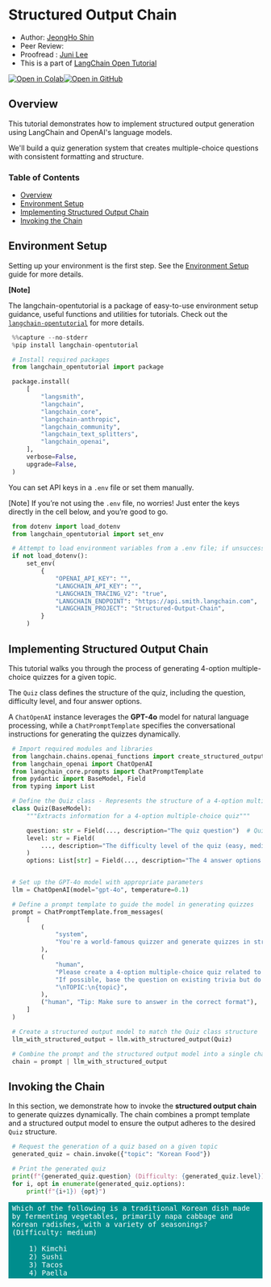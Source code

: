 <style>
.custom {
    background-color: #008d8d;
    color: white;
    padding: 0.25em 0.5em 0.25em 0.5em;
    white-space: pre-wrap;       /* css-3 */
    white-space: -moz-pre-wrap;  /* Mozilla, since 1999 */
    white-space: -pre-wrap;      /* Opera 4-6 */
    white-space: -o-pre-wrap;    /* Opera 7 */
    word-wrap: break-word;
}

pre {
    background-color: #027c7c;
    padding-left: 0.5em;
}

</style>

# Structured Output Chain 

- Author: [JeongHo Shin](https://github.com/ThePurpleCollar)
- Peer Review: 
- Proofread : [Juni Lee](https://www.linkedin.com/in/ee-juni)
- This is a part of [LangChain Open Tutorial](https://github.com/LangChain-OpenTutorial/LangChain-OpenTutorial)

[![Open in Colab](https://colab.research.google.com/assets/colab-badge.svg)](https://colab.research.google.com/github/LangChain-OpenTutorial/LangChain-OpenTutorial/blob/main/14-Chains/03-Structured-Output-Chain.ipynb)[![Open in GitHub](https://img.shields.io/badge/Open%20in%20GitHub-181717?style=flat-square&logo=github&logoColor=white)](https://github.com/LangChain-OpenTutorial/LangChain-OpenTutorial/blob/main/14-Chains/03-Structured-Output-Chain.ipynb)
## Overview

This tutorial demonstrates how to implement structured output generation using LangChain and OpenAI's language models.

We'll build a quiz generation system that creates multiple-choice questions with consistent formatting and structure.


### Table of Contents

- [Overview](#overview)
- [Environment Setup](#environment-setup)
- [Implementing Structured Output Chain](#implementing-structured-output-chain)
- [Invoking the Chain](#invoking-the-chain)

## Environment Setup

Setting up your environment is the first step. See the [Environment Setup](https://wikidocs.net/257836) guide for more details.


**[Note]**

The langchain-opentutorial is a package of easy-to-use environment setup guidance, useful functions and utilities for tutorials.
Check out the  [```langchain-opentutorial```](https://github.com/LangChain-OpenTutorial/langchain-opentutorial-pypi) for more details.

```python
%%capture --no-stderr
%pip install langchain-opentutorial
```

```python
# Install required packages
from langchain_opentutorial import package

package.install(
    [
        "langsmith",
        "langchain",
        "langchain_core",
        "langchain-anthropic",
        "langchain_community",
        "langchain_text_splitters",
        "langchain_openai",
    ],
    verbose=False,
    upgrade=False,
)
```

You can set API keys in a ```.env``` file or set them manually.

[Note] If you’re not using the ```.env``` file, no worries! Just enter the keys directly in the cell below, and you’re good to go.

```python
from dotenv import load_dotenv
from langchain_opentutorial import set_env

# Attempt to load environment variables from a .env file; if unsuccessful, set them manually.
if not load_dotenv():
    set_env(
        {
            "OPENAI_API_KEY": "",
            "LANGCHAIN_API_KEY": "",
            "LANGCHAIN_TRACING_V2": "true",
            "LANGCHAIN_ENDPOINT": "https://api.smith.langchain.com",
            "LANGCHAIN_PROJECT": "Structured-Output-Chain", 
        }
    )
```

## Implementing Structured Output Chain

This tutorial walks you through the process of generating 4-option multiple-choice quizzes for a given topic.

The ```Quiz``` class defines the structure of the quiz, including the question, difficulty level, and four answer options.

A ```ChatOpenAI``` instance leverages the **GPT-4o** model for natural language processing, while a ```ChatPromptTemplate``` specifies the conversational instructions for generating the quizzes dynamically.

```python
# Import required modules and libraries
from langchain.chains.openai_functions import create_structured_output_runnable
from langchain_openai import ChatOpenAI
from langchain_core.prompts import ChatPromptTemplate
from pydantic import BaseModel, Field
from typing import List

# Define the Quiz class - Represents the structure of a 4-option multiple-choice quiz
class Quiz(BaseModel):
    """Extracts information for a 4-option multiple-choice quiz"""

    question: str = Field(..., description="The quiz question")  # Quiz question
    level: str = Field(
        ..., description="The difficulty level of the quiz (easy, medium, hard)"
    )
    options: List[str] = Field(..., description="The 4 answer options for the quiz")  # Answer options


# Set up the GPT-4o model with appropriate parameters
llm = ChatOpenAI(model="gpt-4o", temperature=0.1)

# Define a prompt template to guide the model in generating quizzes
prompt = ChatPromptTemplate.from_messages(
    [
        (
            "system",
            "You're a world-famous quizzer and generate quizzes in structured formats.",
        ),
        (
            "human",
            "Please create a 4-option multiple-choice quiz related to the topic provided below. "
            "If possible, base the question on existing trivia but do not directly include details from the topic in the question. "
            "\nTOPIC:\n{topic}",
        ),
        ("human", "Tip: Make sure to answer in the correct format"),
    ]
)

# Create a structured output model to match the Quiz class structure
llm_with_structured_output = llm.with_structured_output(Quiz)

# Combine the prompt and the structured output model into a single chain
chain = prompt | llm_with_structured_output
```

## Invoking the Chain

In this section, we demonstrate how to invoke the **structured output chain** to generate quizzes dynamically. The chain combines a prompt template and a structured output model to ensure the output adheres to the desired ```Quiz``` structure.

```python
# Request the generation of a quiz based on a given topic
generated_quiz = chain.invoke({"topic": "Korean Food"})
```

```python
# Print the generated quiz
print(f"{generated_quiz.question} (Difficulty: {generated_quiz.level})\n")
for i, opt in enumerate(generated_quiz.options):
    print(f"{i+1}) {opt}")
```

<pre class="custom">Which of the following is a traditional Korean dish made by fermenting vegetables, primarily napa cabbage and Korean radishes, with a variety of seasonings? (Difficulty: medium)
    
    1) Kimchi
    2) Sushi
    3) Tacos
    4) Paella
</pre>

